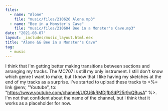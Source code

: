 ```yaml
---
files:
  - name: "Alone"
    file: "music/files/210626 Alone.mp3"
  - name: "Bee in a Monster's Cave"
    file: "music/files/210604 Bee in a Monster's Cave.mp3"
date: "2021-08-07"
layout: _includes/music_layout.html.eex
title: "Alone && Bee in a Monster's Cave"
tag:
  - music
---
```


I think that I'm getting better making transitions between sections and
arranging my tracks. The MC707 is still my only instrument. I still don't know
which genre I want to make, but I know that I like having my sketches at the
end of my tracks as a surprise. I've started to upload these tracks to
<%= link @env, "Youtube", to: "https://www.youtube.com/channel/UCU6kRMDjfbSdP25r9xQBusA" %>.
I'm not that confident about the name of the channel, but I think that it works as a placeholder for now.
